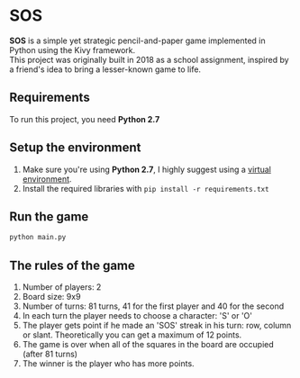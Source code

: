 # SOS

**SOS** is a simple yet strategic pencil-and-paper game implemented in Python using the Kivy framework.  
This project was originally built in 2018 as a school assignment, inspired by a friend's idea to bring a lesser-known game to life.

## Requirements

To run this project, you need **Python 2.7**

## Setup the environment
1. Make sure you're using **Python 2.7**, I highly suggest using a [virtual environment](https://pypi.org/project/virtualenv/).
2. Install the required libraries with ```pip install -r requirements.txt```

## Run the game
```bash
python main.py
```

## The rules of the game
1. Number of players: 2
2. Board size: 9x9
3. Number of turns: 81 turns, 41 for the first player and 40 for the second
4. In each turn the player needs to choose a character: 'S' or 'O'
5. The player gets point if he made an 'SOS' streak in his turn: row, column or slant. Theoretically you can get a maximum of 12 points.
6. The game is over when all of the squares in the board are occupied (after 81 turns)
7. The winner is the player who has more points.
